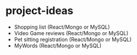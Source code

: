 # project-ideas

- Shopping list (React/Mongo or MySQL)
- Video Game reviews (React/Mongo or MySQL)
- Pet sitting registration (React/Mongo or MySQL)
- MyWords (React/Mongo or MySQL)

